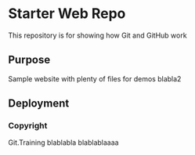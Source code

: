 # Starter Web Repo

This repository is for showing how Git and GitHub work

## Purpose

Sample website with plenty of files for demos
blabla2

## Deployment

### Copyright

Git.Training blablabla blablablaaaa